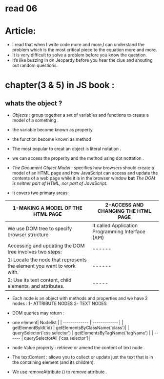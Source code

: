 # read 06

# Article:

* I read that when I write code more and more,I can understand the problem which is the most critical piece to the equation more and more.
* It is very difficult to solve a problem before you know the question.  
* It’s like buzzing in on Jeopardy before you hear the clue and shouting out random questions.

# chapter(3 & 5) in JS book :
 
 ## whats the object ?

* *Objects* : group together a set of variables and functions to create a model of a something .

* the variable become known as property
* the function become known as method 

* The most popular to creat an object  is literal notation .
* we can access the properity and the method using dot nottation .

* *The Document Object Model* : specifies how browsers should create a model of an HTML page and how JavaScript can access and update the contents of a web page while it is in the browser window
**but** *The DOM is neither part of HTML, nor part of JavaScript*.

* It covers two primary areas:

1-MAKING A MODEL OF THE HTML PAGE|2-ACCESS AND CHANGING THE HTML PAGE|
| ------------- | ------------- |
|We use DOM tree to specify browser structure  | It called Application Programming Interface (API)|
| Accessing and updating the DOM tree involves two steps:|------ |
| 1: Locate the node that represents the element you want to work with. |------|
| 2: Use its text content, child elements, and attributes. |----- |


* Each node is an object with methods and properties and we have 2 nodes :
1- ATTRIBUTE NODES
2- TEXT NODES

* DOM queries may return :
* one element| Nodelist   |
| ------------- | ------------- |
| getElementByld('id) |  getElementsByClassName('class')|
| querySelector('css selector') | getElementsByTagName('tagName')  |
| ------ | querySelectorAll ('css selector')|

*  node Value property : retrieve or amend the content of text node .
* The textContent  : allows you to collect or update just the text that is in the containing element (and its children).
*  We use removeAttribute () to remove attribute .

